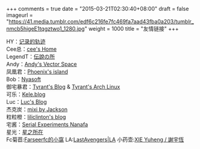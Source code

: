 +++
comments = true
date = "2015-03-21T02:30:40+08:00"
draft = false
imageurl = "https://41.media.tumblr.com/edf6c216fe7fc469fa7aad43fba0a203/tumblr_nmcb5higeE1tqgztwo1_1280.jpg"
weight = 1000
title = "友情链接"
+++

HY：[记录的轨迹](http://blog.kiseki.moe/)  
Cee总：[cee's Home](https://blog.cee.moe/)  
LegendT：[伝說の所](http://legendt.me/)  
Andy：[Andy's Vector Space](https://blog.andyxu.me/)  
凤凰君：[Phoenix's island](http://blog.phoenixlzx.com/)  
Bob：[Nyasoft](http://nya.io/)  
御宅暴君：[Tyrant's Blog](http://blog.acgtyrant.com/) & [Tyrant's Arch Linux](http://arch.acgtyrant.com/)  
可乐：[Kele.blog](http://blog.michiru.me/)  
Luc：[Luc's Blog](http://restart.moe/)  
杰克炭：[mixi by Jackson](http://g.mixi.moe/)  
粒粒橙：[liliclinton's blog](http://blog.acgpl.us/)  
宅酱：[Serial Experiments Nanafa](http://otakuchiyan.github.io/)  
星光：[星之所在](http://jimmy66.com/)  
Fc菊苣:[Farseerfc的小窩](https://farseerfc.me/)
LA:[LastAvengers|LA](http://lastavenger.github.io/)
小药壶:[XIE Yuheng / 謝宇恆](http://xieyuheng.github.io/)
